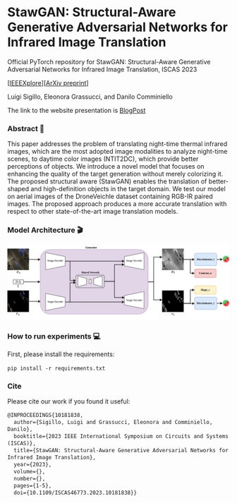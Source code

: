 # StawGAN: Structural-Aware Generative Adversarial Networks for Infrared Image Translation
Official PyTorch repository for StawGAN: Structural-Aware Generative Adversarial Networks for Infrared Image Translation, ISCAS 2023

[[IEEEXplore](https://ieeexplore.ieee.org/document/10181838)][[ArXiv preprint](https://arxiv.org/abs/2305.10882)]

Luigi Sigillo, Eleonora Grassucci, and Danilo Comminiello

The link to the website presentation is [BlogPost](https://ispamm.github.io/StawGAN-page/)

### Abstract :bookmark_tabs:

This paper addresses the problem of translating night-time thermal infrared images, which are the most adopted image modalities to analyze night-time scenes, to daytime color images (NTIT2DC), which provide better perceptions of objects.
We introduce a novel model that focuses on enhancing the quality of the target generation without merely colorizing it. The proposed structural aware (StawGAN) enables the translation of better-shaped and high-definition objects in the target domain.
We test our model on aerial images of the DroneVeichle dataset containing RGB-IR paired images.
The proposed approach produces a more accurate translation with respect to other state-of-the-art image translation models.

### Model Architecture :clapper:
![Architecture](StawGAN_arch.png)

### How to run experiments :computer:

First, please install the requirements:

```pip install -r requirements.txt```



### Cite

Please cite our work if you found it useful:

```
@INPROCEEDINGS{10181838,
  author={Sigillo, Luigi and Grassucci, Eleonora and Comminiello, Danilo},
  booktitle={2023 IEEE International Symposium on Circuits and Systems (ISCAS)}, 
  title={StawGAN: Structural-Aware Generative Adversarial Networks for Infrared Image Translation}, 
  year={2023},
  volume={},
  number={},
  pages={1-5},
  doi={10.1109/ISCAS46773.2023.10181838}}
```


